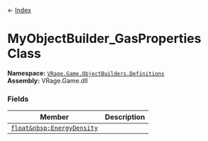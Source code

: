 ← [Index](index)
# MyObjectBuilder_GasProperties Class
**Namespace:** [`VRage.Game.ObjectBuilders.Definitions`](VRage.Game.ObjectBuilders.Definitions)  
**Assembly:** VRage.Game.dll  
### Fields
|Member|Description|
|---|---|
|[`float&nbsp;EnergyDensity`](VRage.Game.ObjectBuilders.Definitions.EnergyDensity)||
